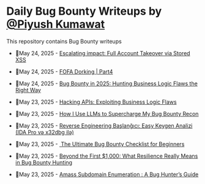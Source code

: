 # Daily Bug Bounty Writeups by [@Piyush Kumawat](https://twitter.com/piyush_supiy) 
This repository contains Bug Bounty writeups

<!-- BLOG-POST-LIST:START -->
 - 💯May 24, 2025 - [Escalating impact: Full Account Takeover via Stored XSS](https://rajukani100.medium.com/escalating-impact-full-account-takeover-via-stored-xss-24e5aee209f6?source=rss------bug_bounty-5) 

 - 💯May 24, 2025 - [FOFA Dorking | Part4](https://medium.com/legionhunters/fofa-dorking-part4-7d0a09995407?source=rss------bug_bounty-5) 

 - 💯May 24, 2025 - [Bug Bounty in 2025: Hunting Business Logic Flaws the Right Way](https://medium.com/@kailasv678/bug-bounty-in-2025-hunting-business-logic-flaws-the-right-way-614aba550f7b?source=rss------bug_bounty-5) 

 - 💯May 23, 2025 - [Hacking APIs: Exploiting Business Logic Flaws](https://iaraoz.medium.com/hacking-apis-exploiting-business-logic-flaws-c40872ce5600?source=rss------bug_bounty-5) 

 - 💯May 23, 2025 - [How I Use LLMs to Supercharge My Bug Bounty Recon](https://bitpanic.medium.com/how-i-use-llms-to-supercharge-my-bug-bounty-recon-3f9892c6b5a0?source=rss------bug_bounty-5) 

 - 💯May 23, 2025 - [Reverse Engineering Başlanğıcı: Easy Keygen Analizi &lpar;IDA Pro və x32dbg ilə&rpar;](https://medium.com/@elmin.farzaliyev/reverse-engineering-ba%C5%9Flan%C4%9F%C4%B1c%C4%B1-easy-keygen-analizi-ida-pro-v%C9%99-x32dbg-il%C9%99-37315ccedcc3?source=rss------bug_bounty-5) 

 - 💯May 23, 2025 - [️ The Ultimate Bug Bounty Checklist for Beginners](https://medium.com/@hackerfromhills/%EF%B8%8F-the-ultimate-bug-bounty-checklist-for-beginners-3fafc9ea5fc5?source=rss------bug_bounty-5) 

 - 💯May 23, 2025 - [Beyond the First $1,000: What Resilience Really Means in Bug Bounty Hunting](https://medium.com/@kailasv678/beyond-the-first-1-000-what-resilience-really-means-in-bug-bounty-hunting-92c54a9f8f04?source=rss------bug_bounty-5) 

 - 💯May 23, 2025 - [Amass Subdomain Enumeration : A Bug Hunter’s Guide](https://medium.com/@shaheeryasirofficial/amass-subdomain-enumeration-a-bug-hunters-guide-3271ab5bf597?source=rss------bug_bounty-5) 
<!-- BLOG-POST-LIST:END -->
